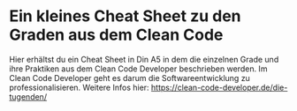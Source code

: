 # Ein kleines Cheat Sheet zu den Graden aus dem Clean Code

Hier erhältst du ein Cheat Sheet in Din A5 in dem die einzelnen Grade und ihre Praktiken aus dem Clean Code Developer beschrieben werden. Im Clean Code Developer geht es darum die Softwareentwicklung zu professionalisieren.
Weitere Infos hier: https://clean-code-developer.de/die-tugenden/
